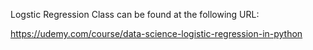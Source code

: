 Logstic Regression Class can be found at the following URL:

https://udemy.com/course/data-science-logistic-regression-in-python